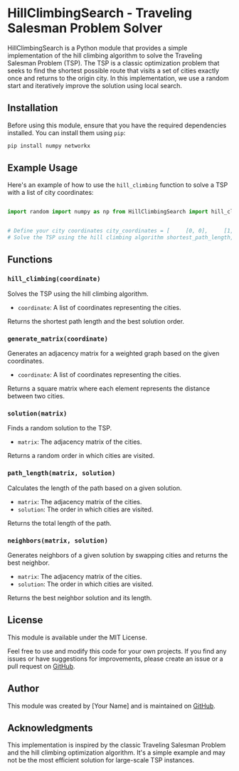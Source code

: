 # HillClimbingSearch - Traveling Salesman Problem Solver

HillClimbingSearch is a Python module that provides a simple implementation of the hill climbing algorithm to solve the Traveling Salesman Problem (TSP). The TSP is a classic optimization problem that seeks to find the shortest possible route that visits a set of cities exactly once and returns to the origin city. In this implementation, we use a random start and iteratively improve the solution using local search.

## Installation

Before using this module, ensure that you have the required dependencies installed. You can install them using `pip`:

```bash
pip install numpy networkx
```

## Example Usage

Here's an example of how to use the `hill_climbing` function to solve a TSP with a list of city coordinates:


```python Copy code

import random import numpy as np from HillClimbingSearch import hill_climbing  


# Define your city coordinates city_coordinates = [     [0, 0],     [1, 2],     [3, 1],     [2, 3],     [4, 4], ]  
# Solve the TSP using the hill climbing algorithm shortest_path_length, best_solution = hill_climbing(city_coordinates)  print("Shortest Path Length:", shortest_path_length) print("Best Solution Order:", best_solution)
```

## Functions

### `hill_climbing(coordinate)`

Solves the TSP using the hill climbing algorithm.

- `coordinate`: A list of coordinates representing the cities.

Returns the shortest path length and the best solution order.

### `generate_matrix(coordinate)`

Generates an adjacency matrix for a weighted graph based on the given coordinates.

- `coordinate`: A list of coordinates representing the cities.

Returns a square matrix where each element represents the distance between two cities.

### `solution(matrix)`

Finds a random solution to the TSP.

- `matrix`: The adjacency matrix of the cities.

Returns a random order in which cities are visited.

### `path_length(matrix, solution)`

Calculates the length of the path based on a given solution.

- `matrix`: The adjacency matrix of the cities.
- `solution`: The order in which cities are visited.

Returns the total length of the path.

### `neighbors(matrix, solution)`

Generates neighbors of a given solution by swapping cities and returns the best neighbor.

- `matrix`: The adjacency matrix of the cities.
- `solution`: The order in which cities are visited.

Returns the best neighbor solution and its length.

## License

This module is available under the MIT License.

Feel free to use and modify this code for your own projects. If you find any issues or have suggestions for improvements, please create an issue or a pull request on [GitHub](https://github.com/your-repo-link).

## Author

This module was created by [Your Name] and is maintained on [GitHub](https://github.com/your-repo-link).

## Acknowledgments

This implementation is inspired by the classic Traveling Salesman Problem and the hill climbing optimization algorithm. It's a simple example and may not be the most efficient solution for large-scale TSP instances.